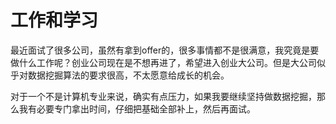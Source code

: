 # 工作和学习
最近面试了很多公司，虽然有拿到offer的，很多事情都不是很满意，我究竟是要做什么工作呢？创业公司现在是不想再进了，希望进入创业大公司。但是大公司似乎对数据挖掘算法的要求很高，不太愿意给成长的机会。

对于一个不是计算机专业来说，确实有点压力，如果我要继续坚持做数据挖掘，那么我有必要专门拿出时间，仔细把基础全部补上，然后再面试。

